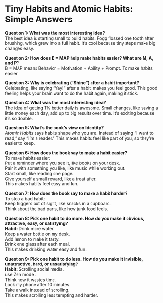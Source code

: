 # Tiny Habits and Atomic Habits: Simple Answers

**Question 1: What was the most interesting idea?**  
The best idea is starting small to build habits. Fogg flossed one tooth after brushing, which grew into a full habit. It’s cool because tiny steps make big changes easy.

**Question 2: How does B = MAP help make habits easier? What are M, A, and P?**  
B = MAP means Behavior = Motivation + Ability + Prompt. To make habits easier:  

**Question 3: Why is celebrating (“Shine”) after a habit important?**  
Celebrating, like saying “Yay!” after a habit, makes you feel good. This good feeling helps your brain want to do the habit again, making it stick.

**Question 4: What was the most interesting idea?**  
The idea of getting 1% better daily is awesome. Small changes, like saving a little money each day, add up to big results over time. It’s exciting because it’s so doable.

**Question 5: What’s the book’s view on Identity?**  
*Atomic Habits* says habits shape who you are. Instead of saying “I want to read,” say “I’m a reader.” This makes habits feel like part of you, so they’re easier to keep.

**Question 6: How does the book say to make a habit easier?**  
To make habits easier:  
Put a reminder where you see it, like books on your desk.  
Pair it with something you like, like music while working out.  
Start small, like reading one page.  
Give yourself a small reward, like a treat after.  
This makes habits feel easy and fun.

**Question 7: How does the book say to make a habit harder?**  
To stop a bad habit:  
Keep triggers out of sight, like snacks in a cupboard.  
Think about the bad parts, like how junk food feels.  

**Question 8: Pick one habit to do more. How do you make it obvious, attractive, easy, or satisfying?**  
**Habit:** Drink more water.  
Keep a water bottle on my desk.  
Add lemon to make it tasty.  
Drink one glass after each meal.   
This makes drinking water easy and fun.

**Question 9: Pick one habit to do less. How do you make it invisible, unattractive, hard, or unsatisfying?**  
**Habit:** Scrolling social media.  
use Zen mode .  
Think how it wastes time.  
Lock my phone after 10 minutes.  
Take a walk instead of scrolling.  
This makes scrolling less tempting and harder.